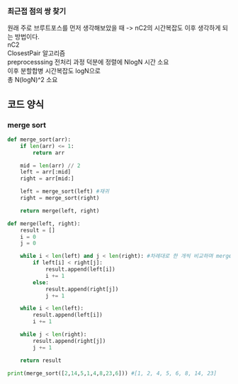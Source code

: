 ### 최근접 점의 쌍 찾기 
원래 주로 브루트포스를 먼저 생각해보았을 때 -> nC2의 시간복잡도 이후 생각하게 되는 방법이다.   
nC2   
ClosestPair 알고리즘   
preprocesssing 전처리 과정 덕분에 정렬에 NlogN 시간 소요      
이후 분할합병 시간복잡도 logN으로     
총 N(logN)^2 소요     

## 코드 양식

### merge sort
```python
def merge_sort(arr):
    if len(arr) <= 1:
        return arr

    mid = len(arr) // 2
    left = arr[:mid]
    right = arr[mid:]

    left = merge_sort(left) #재귀
    right = merge_sort(right)

    return merge(left, right)

def merge(left, right):
    result = []
    i = 0
    j = 0

    while i < len(left) and j < len(right): #차례대로 한 개씩 비교하며 merge 시킨다.
        if left[i] < right[j]:
            result.append(left[i])
            i += 1
        else:
            result.append(right[j])
            j += 1

    while i < len(left):
        result.append(left[i])
        i += 1

    while j < len(right):
        result.append(right[j])
        j += 1

    return result

print(merge_sort([2,14,5,1,4,8,23,6])) #[1, 2, 4, 5, 6, 8, 14, 23]

```